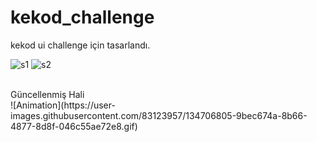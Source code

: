 # kekod_challenge
kekod ui challenge için tasarlandı.

![s1](https://user-images.githubusercontent.com/83123957/130643928-3062934a-c626-408c-96ea-0037dd3f36a6.PNG)
![s2](https://user-images.githubusercontent.com/83123957/130643932-a36536ae-36a0-4130-81ab-8514775b4096.PNG)

<br>
Güncellenmiş Hali <br>
![Animation](https://user-images.githubusercontent.com/83123957/134706805-9bec674a-8b66-4877-8d8f-046c55ae72e8.gif)


